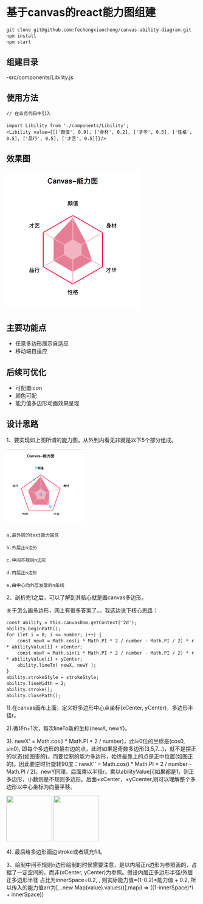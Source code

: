# 基于canvas的react能力图组建

    git clone git@github.com:fechengxiaocheng/canvas-ability-diagram.git
    npm install
    npm start

## 组建目录

-src/components/Libility.js

## 使用方法

    // 在业务代码中引入

    import Libility from './components/Libility';
    <Libility value={[['颜值', 0.9], ['身材', 0.2], ['才华', 0.5], ['性格', 0.5], ['品行', 0.5], ['才艺', 0.5]]}/>

## 效果图

![效果图](./src/libility.png)

## 主要功能点

  * 任意多边形展示自适应
  * 移动端自适应

## 后续可优化

  * 可配置icon
  * 颜色可配
  * 能力值多边形动画效果呈现

## 设计思路

  1、要实现如上图所谓的能力图，从外到内看无非就是以下5个部分组成。

   <img src="./src/p5.png" style="width: 200px; height: 200px"/>

    a.最外层的text能力属性

    b.外层正n边形

    c.中间不规则n边形

    d.内层正n边形

    e.由中心向外层发散的n条线

  2、剖析完1之后，可以了解到其核心就是画canvas多边形。

  关于怎么画多边形，网上有很多答案了。。我这边说下核心思路：

    const ability = this.canvasDom.getContext('2d');
    ability.beginPath();
    for (let i = 0; i <= number; i++) {
        const newX = Math.cos(i * Math.PI * 2 / number - Math.PI / 2) * r * abilityValue[i] + xCenter;
        const newY = Math.sin(i * Math.PI * 2 / number - Math.PI / 2) * r * abilityValue[i] + yCenter;
        ability.lineTo( newX, newY );
    }
    ability.strokeStyle = strokeStyle;
    ability.lineWidth = 2;
    ability.stroke();
    ability.closePath();

  1).在canvas画布上面，定义好多边形中心点坐标(xCenter, yCenter)，多边形半径r。

  2).循环n+1次，每次lineTo新的坐标(newX, newY)。

  3). newX' = Math.cos(i * Math.PI * 2 / number)，此i=0位的坐标是(cos0, sin0), 即每个多边形的最右边的点，此时如果是奇数多边形(3,5,7...)，就不是摆正的状态(如图歪的)。而要绘制的能力多边形，始终最靠上的点是正中位置(如图正的)。因此要逆时针旋转90度：newX'' = Math.cos(i * Math.PI * 2 / number - Math.PI / 2)。newY同理。后面乘以半径r。乘以abilityValue[i]如果都是1，则正多边形，小数则是不规则多边形。后面+xCenter，+yCcenter,则可以理解整个多边形以中心坐标为向量平移。

  <img src="./src/p正.png" style="width: 120px; height: 120px"/> <img src="./src/p歪.png" style="width: 120px; height: 120px"/>


  4). 最后给多边形画边stroke或者填充fill。

3、绘制中间不规则n边形绘制的时侯需要注意，是以内层正n边形为参照画的，占据了一定空间的，而非(xCenter, yCenter)为参照。假设内层正多边形半径/外层正多边形半径 占比为innerSpace=0.2, , 则实际能力值=(1-0.2)*能力值 + 0.2, 所以传入的能力值arr为[...new Map(value).values()].map(i => ((1-innerSpace)*i + innerSpace))






